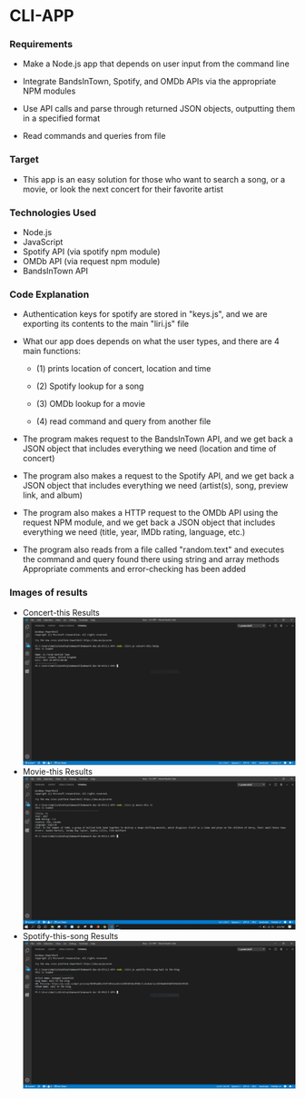 # CLI-APP

### Requirements

- Make a Node.js app that depends on user input from the command line

- Integrate BandsInTown, Spotify, and OMDb APIs via the appropriate NPM modules

- Use API calls and parse through returned JSON objects, outputting them in a specified format

- Read commands and queries from file

### Target

- This app is an easy solution for those who want to search a song, or a movie, or look the next concert for their favorite artist

### Technologies Used

- Node.js
- JavaScript
- Spotify API (via spotify npm module)
- OMDb API (via request npm module)
- BandsInTown API

### Code Explanation

- Authentication keys for spotify are stored in "keys.js", and we are exporting its contents to the main "liri.js" file

- What our app does depends on what the user types, and there are 4 main functions:

  - (1) prints location of concert, location and time

  - (2) Spotify lookup for a song

  - (3) OMDb lookup for a movie

  - (4) read command and query from another file

* The program makes request to the BandsInTown API, and we get back a JSON object that includes everything we need (location and time of concert)

* The program also makes a request to the Spotify API, and we get back a JSON object that includes everything we need (artist(s), song, preview link, and album)

* The program also makes a HTTP request to the OMDb API using the request NPM module, and we get back a JSON object that includes everything we need (title, year, IMDb rating, language, etc.)

* The program also reads from a file called "random.text" and executes the command and query found there using string and array methods
  Appropriate comments and error-checking has been added

### Images of results

- Concert-this Results
  ![Image description](./images/concert.PNG)
- Movie-this Results
  ![Image description](./images/movie.PNG)
- Spotify-this-song Results
  ![Image description](./images/spotify.PNG)

